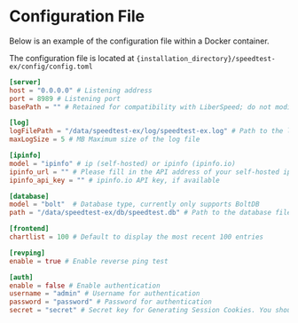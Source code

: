 # Configuration File

Below is an example of the configuration file within a Docker container.

The configuration file is located at `{installation_directory}/speedtest-ex/config/config.toml`

```toml
[server]
host = "0.0.0.0" # Listening address
port = 8989 # Listening port
basePath = "" # Retained for compatibility with LiberSpeed; do not modify if not needed

[log]
logFilePath = "/data/speedtest-ex/log/speedtest-ex.log" # Path to the log file
maxLogSize = 5 # MB Maximum size of the log file

[ipinfo]
model = "ipinfo" # ip (self-hosted) or ipinfo (ipinfo.io)
ipinfo_url = "" # Please fill in the API address of your self-hosted ipinfo service when self-hosting
ipinfo_api_key = "" # ipinfo.io API key, if available

[database]
model = "bolt"  # Database type, currently only supports BoltDB
path = "/data/speedtest-ex/db/speedtest.db" # Path to the database file

[frontend]
chartlist = 100 # Default to display the most recent 100 entries

[revping]
enable = true # Enable reverse ping test

[auth]
enable = false # Enable authentication
username = "admin" # Username for authentication
password = "password" # Password for authentication
secret = "secret" # Secret key for Generating Session Cookies. You should change this to a secure value.
``` 
